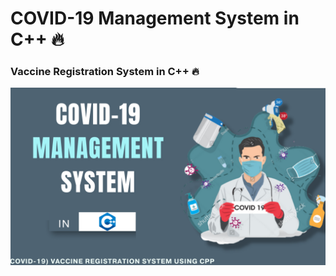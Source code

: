 # COVID-19 Management System in C++ 🔥

### Vaccine Registration System in C++ 🔥

![Modal popup](/preview.png)
